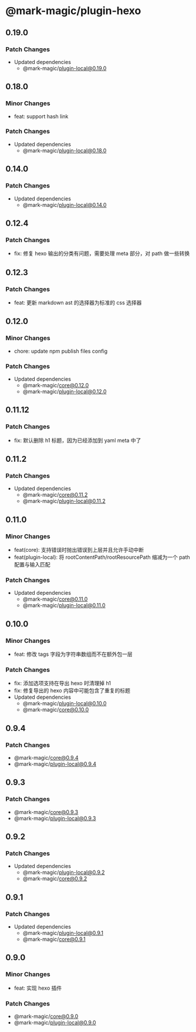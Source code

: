 # @mark-magic/plugin-hexo

## 0.19.0

### Patch Changes

- Updated dependencies
  - @mark-magic/plugin-local@0.19.0

## 0.18.0

### Minor Changes

- feat: support hash link

### Patch Changes

- Updated dependencies
  - @mark-magic/plugin-local@0.18.0

## 0.14.0

### Patch Changes

- Updated dependencies
  - @mark-magic/plugin-local@0.14.0

## 0.12.4

### Patch Changes

- fix: 修复 hexo 输出的分类有问题，需要处理 meta 部分，对 path 做一些转换

## 0.12.3

### Patch Changes

- feat: 更新 markdown ast 的选择器为标准的 css 选择器

## 0.12.0

### Minor Changes

- chore: update npm publish files config

### Patch Changes

- Updated dependencies
  - @mark-magic/core@0.12.0
  - @mark-magic/plugin-local@0.12.0

## 0.11.12

### Patch Changes

- fix: 默认删除 h1 标题，因为已经添加到 yaml meta 中了

## 0.11.2

### Patch Changes

- Updated dependencies
  - @mark-magic/core@0.11.2
  - @mark-magic/plugin-local@0.11.2

## 0.11.0

### Minor Changes

- feat(core): 支持错误时抛出错误到上层并且允许手动中断
- feat(plugin-local): 将 rootContentPath/rootResourcePath 缩减为一个 path 配置与输入匹配

### Patch Changes

- Updated dependencies
  - @mark-magic/core@0.11.0
  - @mark-magic/plugin-local@0.11.0

## 0.10.0

### Minor Changes

- feat: 修改 tags 字段为字符串数组而不在额外包一层

### Patch Changes

- fix: 添加选项支持在导出 hexo 时清理掉 h1
- fix: 修复导出的 hexo 内容中可能包含了重复的标题
- Updated dependencies
  - @mark-magic/plugin-local@0.10.0
  - @mark-magic/core@0.10.0

## 0.9.4

### Patch Changes

- @mark-magic/core@0.9.4
- @mark-magic/plugin-local@0.9.4

## 0.9.3

### Patch Changes

- @mark-magic/core@0.9.3
- @mark-magic/plugin-local@0.9.3

## 0.9.2

### Patch Changes

- Updated dependencies
  - @mark-magic/plugin-local@0.9.2
  - @mark-magic/core@0.9.2

## 0.9.1

### Patch Changes

- Updated dependencies
  - @mark-magic/plugin-local@0.9.1
  - @mark-magic/core@0.9.1

## 0.9.0

### Minor Changes

- feat: 实现 hexo 插件

### Patch Changes

- @mark-magic/core@0.9.0
- @mark-magic/plugin-local@0.9.0
